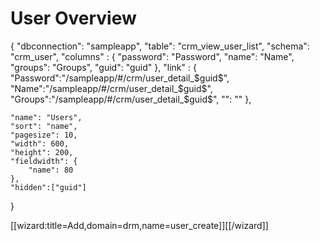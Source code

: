 # User Overview


<div class="macro macro_sqlgrid">
{
    "dbconnection": "sampleapp",
    "table": "crm_view_user_list",
    "schema": "crm_user",
    "columns" : {
            "password": "Password",
            "name": "Name",
            "groups": "Groups",
            "guid": "guid"
            },
    "link" : {
            "Password":"/sampleapp/#/crm/user_detail_$guid$",
            "Name":"/sampleapp/#/crm/user_detail_$guid$",
            "Groups":"/sampleapp/#/crm/user_detail_$guid$",
    "": ""
    },
 
    "name": "Users",
    "sort": "name",
    "pagesize": 10,
    "width": 600,
    "height": 200,
    "fieldwidth": {
        "name": 80
    },
    "hidden":["guid"]
}
</div>

[[wizard:title=Add,domain=drm,name=user_create]][[/wizard]]
